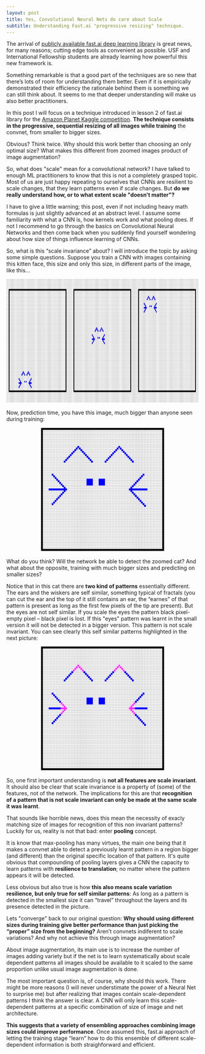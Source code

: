 ```yaml
---
layout: post
title: Yes, Convolutional Neural Nets do care about Scale
subtitle: Understanding Fast.ai "progressive resizing" technique. 
---
```


The arrival of  [publicly available fast.ai deep learning library](https://github.com/fastai/fastai/tree/master/courses/dl1) is great news, for many reasons; cutting edge tools as convenient as possible. USF  and International Fellowship students are already learning how powerful this new framework is.

Something remarkable is that a good part of the techniques are so new that there’s lots of room for understanding them better. Even if it is empirically demonstrated their efficiency the rationale behind them is something we can still think about. It seems to me that deeper understanding will make us also better practitioners.

In this post I will focus on a technique introduced in lesson 2 of fast.ai library for the [Amazon Planet Kaggle competition](https://www.kaggle.com/c/planet-understanding-the-amazon-from-space). **The technique consists in the progressive, sequential resizing of all images while training** the convnet, from smaller to bigger sizes.

Obvious? Think twice. Why should this work better than choosing an only optimal size?  What makes this different from zoomed images product of image augmentation? 

So, what does "scale" mean for a convolutional network? I have talked to enough ML practitioners to know that this is not a completely grasped topic. Most of us are just happy repeating to ourselves that CNNs are resilient to scale changes, that they learn patterns even if scale changes. But **do we really understand how, or to what extent scale "doesn't matter"?** 

I have to give a little warning; this post, even if not including heavy math formulas is just slightly advanced at an abstract level. I assume some familiarity with what a CNN is, how kernels work and what pooling does. If not I recommend to go through the basics on Convolutional Neural Networks and then come back when you suddenly find yourself wondering about how size of things influence learning of CNNs.

So, what is this “scale invariance” about? I will introduce the topic by asking some simple questions. Suppose you  train a CNN with images containing this kitten face, this size and only this size, in different parts of the image, like this…


<img src="/img/imagenes1.PNG" height="325" width="850"> 

Now, prediction time, you have this image, much bigger than anyone seen during training:

<center>
<img src="/img/imagenes2.PNG" height="325" width="325"> 
</center>

What do you think? Will the network be able to detect the zoomed cat? And what about the opposite, training with much bigger sizes and predicting on smaller sizes?


Notice that in this cat there are **two kind of patterns** essentially different. The ears and the wiskers are self similar, something typical of fractals (you can cut the ear and the top of it still contains an ear, the “earnes” of that pattern is present as long as the first few pixels of the tip are present). But the eyes are not self similar. If you scale the eyes the pattern black pixel- empty pixel – black pixel is lost. If this "eyes" pattern was learnt in the small version it will not be detected in  a bigger version. This pattern is not scale invariant. You can see clearly this self similar patterns highlighted in the next picture:

<center>
<img src="/img/imagenes3.PNG" height="325" width="325"> 
</center>

So, one first important understanding is **not all features are scale invariant**. It should also be clear that scale invariance is a property of (some) of the features, not of the network. The implications for this are that **recognition of a pattern that is not scale invariant can only be made at the same scale it was learnt**. 

That sounds like horrible news, does this mean the necessity of exacly matching size of images for recognition of this non invariant patterns? Luckily for us, reality is not that bad: enter **pooling** concept.

It is know that max-pooling has many virtues, the main one being that it makes a convnet able to detect a previously learnt pattern in a region bigger (and different) than the original specific location of that pattern. It's quite obvious that compounding of pooling layers gives a CNN the capacity to learn patterns with **resilience to  translation**; no matter where the pattern appears it will be detected.

Less obvious but also true is how **this also means scale variation resilience, but only  true for self similar patterns**: As long as a pattern is detected in the smallest size it can “travel” throughout the layers and its presence detected in the picture. 

Lets "converge" back to our original question: **Why should using different sizes during training give better performance than just picking the “proper” size from the beginning?** Aren’t convnets indiferent to scale variations? And why not achieve this through image augmentation?

About image augmentation, its main use is to increase the number of images adding variety but if the net is to learn systematically about scale dependent patterns all images should be available to it scaled to the same proportion unlike usual image augmentation is done. 

The most important question is, of course, why should this work. There might be more reasons (I will never understimate the power of a Neural Net to surprise me) but after realizing that images contain scale-dependent patterns I think the answer is clear. A CNN will only learn this scale-dependent patterns at a specific combination of size of image and  net architecture. 

**This suggests that a variety of ensembling approaches combining image sizes could improve performance**. Once assumed this, fast.ai approach of letting  the training stage “learn” how to do this ensemble of different scale-dependent information is both straighforward and efficient.
